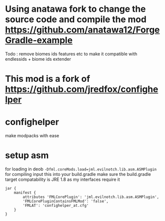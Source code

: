 # Using anatawa fork to change the source code and compile the mod https://github.com/anatawa12/ForgeGradle-example


Todo : remove biomes ids features etc to make it compatible with endlessids + biome ids extender

# This mod is a fork of https://github.com/jredfox/confighelper

# confighelper
make modpacks with ease

# setup asm
for loading in deob `-Dfml.coreMods.load=jml.evilnotch.lib.asm.ASMPlugin`
for compiling input this into your build.gradle
make sure the build.gradle target compatability is JRE 1.8 as my interfaces require it
```
jar {
    manifest {
        attributes 'FMLCorePlugin': 'jml.evilnotch.lib.asm.ASMPlugin',
        'FMLCorePluginContainsFMLMod': 'false',
	    'FMLAT': 'confighelper_at.cfg'
    }
}
```


